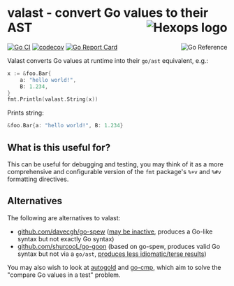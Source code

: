 # valast - convert Go values to their AST <a href="https://hexops.com"><img align="right" alt="Hexops logo" src="https://raw.githubusercontent.com/hexops/media/master/readme.svg"></img></a>

<a href="https://pkg.go.dev/github.com/hexops/valast"><img src="https://pkg.go.dev/badge/badge/github.com/hexops/valast.svg" alt="Go Reference" align="right"></a>
  
[![Go CI](https://github.com/hexops/valast/workflows/Go%20CI/badge.svg)](https://github.com/hexops/valast/actions) [![codecov](https://codecov.io/gh/hexops/valast/branch/main/graph/badge.svg?token=Iw1FdYk0m8)](https://codecov.io/gh/hexops/valast) [![Go Report Card](https://goreportcard.com/badge/github.com/hexops/valast)](https://goreportcard.com/report/github.com/hexops/valast)

Valast converts Go values at runtime into their `go/ast` equivalent, e.g.:

```Go
x := &foo.Bar{
    a: "hello world!",
    B: 1.234,
}
fmt.Println(valast.String(x))
```

Prints string:

```Go
&foo.Bar{a: "hello world!", B: 1.234}
```

## What is this useful for?

This can be useful for debugging and testing, you may think of it as a more comprehensive and configurable version of the `fmt` package's `%+v` and `%#v` formatting directives.

## Alternatives

The following are alternatives to valast:

- [github.com/davecgh/go-spew](https://github.com/davecgh/go-spew) ([may be inactive](https://github.com/davecgh/go-spew/issues/128), produces a Go-like syntax but not exactly Go syntax)
- [github.com/shurcooL/go-goon](https://github.com/shurcooL/go-goon) (based on go-spew, produces valid Go syntax but not via a `go/ast`, [produces less idiomatic/terse results](https://github.com/shurcooL/go-goon/issues/11))

You may also wish to look at [autogold](https://github.com/hexops/autogold) and [go-cmp](https://github.com/google/go-cmp), which aim to solve the "compare Go values in a test" problem.

